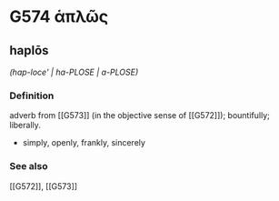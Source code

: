 # G574 ἁπλῶς

## haplōs

_(hap-loce' | ha-PLOSE | a-PLOSE)_

### Definition

adverb from [[G573]] (in the objective sense of [[G572]]); bountifully; liberally.

- simply, openly, frankly, sincerely

### See also

[[G572]], [[G573]]

